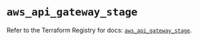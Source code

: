 # `aws_api_gateway_stage`

Refer to the Terraform Registry for docs: [`aws_api_gateway_stage`](https://registry.terraform.io/providers/hashicorp/aws/5.56.0/docs/resources/api_gateway_stage).
